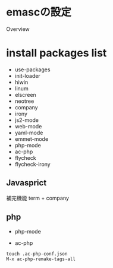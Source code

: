emascの設定
===

Overview


# install packages list

* use-packages
* init-loader
* hiwin
* linum
* elscreen
* neotree
* company
* irony
* js2-mode
* web-mode
* yaml-mode
* emmet-mode
* php-mode
* ac-php
* flycheck
* flycheck-irony

## Javasprict

補完機能			term + company

## php 

* php-mode

* ac-php

```
touch .ac-php-conf.json
M-x ac-php-remake-tags-all
```

